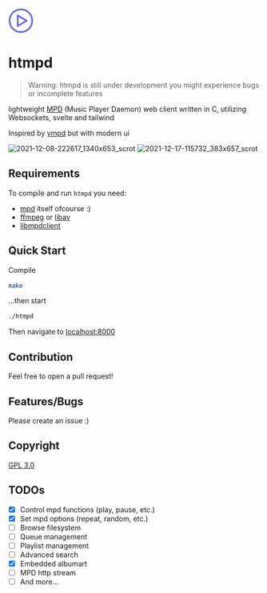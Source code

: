 <img width="50" src="./web/public/logo.svg">

# htmpd
 > Warning: htmpd is still under development you might experience bugs or incomplete features

lightweight [MPD](https://www.musicpd.org/) (Music Player Daemon) web client written in C, utilizing Websockets, svelte and tailwind

Inspired by [ympd](https://www.ympd.org/) but with modern ui

![2021-12-08-222617_1340x653_scrot](https://user-images.githubusercontent.com/41364823/145271790-bb274af1-6984-4ef2-8827-1075167336c1.png)
![2021-12-17-115732_383x657_scrot](https://user-images.githubusercontent.com/41364823/146580516-60100bbc-72d1-4c16-8f66-d88645a79192.png)


## Requirements

To compile and run `htmpd` you need:

* [mpd](http://www.musicpd.org/) itself ofcourse :)
* [ffmpeg](https://www.ffmpeg.org/) or [libav](https://libav.org/)
* [libmpdclient](https://www.musicpd.org/libs/libmpdclient/)

## Quick Start

Compile

```bash
make
```
...then start

```bash
./htmpd
```

Then navigate to [localhost:8000](http://localhost:8000/)

## Contribution
Feel free to open a pull request!

## Features/Bugs
Please create an issue :)

## Copyright
[GPL 3.0](https://opensource.org/licenses/GPL-3.0)

## TODOs
- [x] Control mpd functions (play, pause, etc.)
- [x] Set mpd options (repeat, random, etc.)
- [ ] Browse filesystem
- [ ] Queue management
- [ ] Playlist management
- [ ] Advanced search
- [x] Embedded albumart
- [ ] MPD http stream
- [ ] And more...
